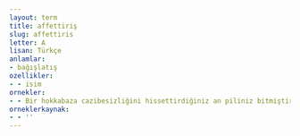 ```yaml
---
layout: term
title: affettiriş
slug: affettiris
letter: A
lisan: Türkçe
anlamlar:
- bağışlatış
ozellikler:
- - isim
ornekler:
- - Bir hokkabaza cazibesizliğini hissettirdiğiniz an piliniz bitmiştir, affettiriş için didinmeyin, katli vacip kişi duruma düşersiniz.
orneklerkaynak:
- - ''
---
```

